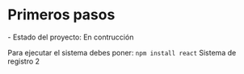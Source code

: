 <h1>Primeros pasos</h1>
- Estado del proyecto: En contrucción

Para ejecutar el sistema debes poner:
```npm install react```
Sistema de registro 2
